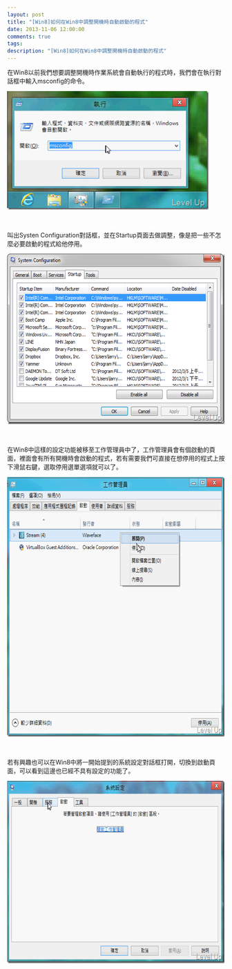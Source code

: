 ```yaml
---
layout: post
title: "[Win8]如何在Win8中調整開機時自動啟動的程式"
date: 2013-11-06 12:00:00
comments: true
tags: 
description: "[Win8]如何在Win8中調整開機時自動啟動的程式"
---
```

<p>
	在Win8以前我們想要調整開機時作業系統會自動執行的程式時，我們會在執行對話框中輸入msconfig的命令。</p>
<p>
	<img alt="image" border="0" height="275" src="\images\posts\da0f669c-8e8e-4b32-a591-37a831e66a49\image_thumb_1.png" style="border-bottom: 0px; border-left: 0px; border-top: 0px; border-right: 0px" width="467" /></p>
<p>
	 </p>
<p>
	叫出Systen Configuration對話框，並在Startup頁面去做調整，像是把一些不怎麼必要啟動的程式給他停用。</p>
<p>
	<img alt="image" border="0" height="395" src="\images\posts\da0f669c-8e8e-4b32-a591-37a831e66a49\image_thumb_3.png" style="border-bottom: 0px; border-left: 0px; border-top: 0px; border-right: 0px" width="589" /></p>
<p>
	 </p>
<p>
	在Win8中這樣的設定功能被移至工作管理員中了，工作管理員會有個啟動的頁面，裡面會有所有開機時會啟動的程式，若有需要我們可直接在想停用的程式上按下滑鼠右鍵，選取停用選單選項就可以了。</p>
<p>
	<img alt="image" border="0" height="602" src="\images\posts\da0f669c-8e8e-4b32-a591-37a831e66a49\image_thumb_4.png" style="border-bottom: 0px; border-left: 0px; border-top: 0px; border-right: 0px" width="661" /></p>
<p>
	 </p>
<p>
	若有興趣也可以在Win8中將一開始提到的系統設定對話框打開，切換到啟動頁面，可以看到這邊也已經不具有設定的功能了。</p>
<p>
	<img alt="image" border="0" height="423" src="\images\posts\da0f669c-8e8e-4b32-a591-37a831e66a49\image_thumb_2.png" style="border-bottom: 0px; border-left: 0px; border-top: 0px; border-right: 0px" width="644" /></p>
